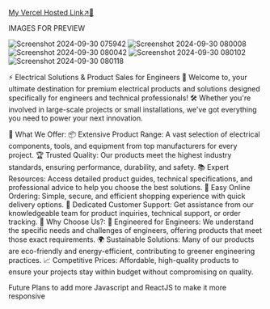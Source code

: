 [My Vercel Hosted Link↗️🔗](https://electrical-website-eight.vercel.app/)


IMAGES FOR PREVIEW

![Screenshot 2024-09-30 075942](https://github.com/user-attachments/assets/7ac2347f-e330-4f06-aa63-22eff5fae933)
![Screenshot 2024-09-30 080008](https://github.com/user-attachments/assets/cb69caba-cf67-4e33-a181-4bb73cac3d98)
![Screenshot 2024-09-30 080042](https://github.com/user-attachments/assets/126aca35-40e9-475a-b649-b6dd6434f10e)
![Screenshot 2024-09-30 080102](https://github.com/user-attachments/assets/792f2ac4-4d15-4970-94c7-ca2be1e863ba)
![Screenshot 2024-09-30 080118](https://github.com/user-attachments/assets/80cb243c-3230-4657-b109-e0268112f04d)

⚡ Electrical Solutions & Product Sales for Engineers 🔌
Welcome to,  your ultimate destination for premium electrical products and solutions designed specifically for engineers and technical professionals! 🛠️ Whether you're involved in large-scale projects or small installations, we've got everything you need to power your next innovation.

🔹 What We Offer:
📦 Extensive Product Range: A vast selection of electrical components, tools, and equipment from top manufacturers for every project.
🏆 Trusted Quality: Our products meet the highest industry standards, ensuring performance, durability, and safety.
📚 Expert Resources: Access detailed product guides, technical specifications, and professional advice to help you choose the best solutions.
🛒 Easy Online Ordering: Simple, secure, and efficient shopping experience with quick delivery options.
🤝 Dedicated Customer Support: Get assistance from our knowledgeable team for product inquiries, technical support, or order tracking.
🚀 Why Choose Us?:
🔧 Engineered for Engineers: We understand the specific needs and challenges of engineers, offering products that meet those exact requirements.
🌍 Sustainable Solutions: Many of our products are eco-friendly and energy-efficient, contributing to greener engineering practices.
📈 Competitive Prices: Affordable, high-quality products to ensure your projects stay within budget without compromising on quality.


Future Plans to add more Javascript and ReactJS to make it more responsive
